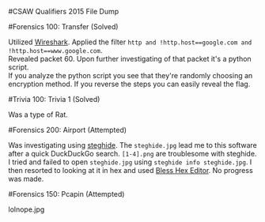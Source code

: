 #CSAW Qualifiers 2015 File Dump

#Forensics 100: Transfer (Solved)

Utilized [Wireshark](https://www.wireshark.org/). Applied the filter `http and !http.host==google.com and !http.host==www.google.com`.  
Revealed packet 60.  Upon further investigating of that packet it's a python script.  
If you analyze the python script you see that they're randomly choosing an encryption method.  If you reverse the steps you can easily reveal the flag.

#Trivia 100: Trivia 1 (Solved)

Was a type of Rat.  

#Forensics 200: Airport (Attempted)

Was investigating using [steghide](http://steghide.sourceforge.net/).  The `steghide.jpg` lead me to this software after a quick DuckDuckGo search.
`[1-4].png` are troublesome with steghide.  I tried and failed to open `steghide.jpg` using `steghide info steghide.jpg`.
I then resorted to looking at it in hex and used [Bless Hex Editor](http://home.gna.org/bless/). No progress was made.

#Forensics 150: Pcapin (Attempted)

lolnope.jpg

